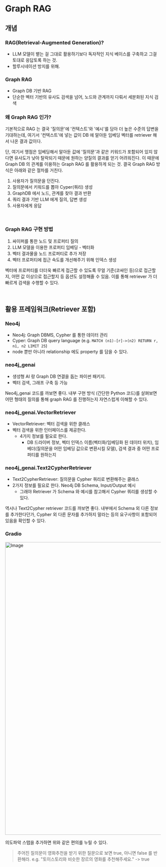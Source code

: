 # Graph RAG

## 개념

### RAG(Retrieval-Augmented Generation)?

- LLM 모델이 뱉는 걸 그대로 활용하기보다 독자적인 지식 베이스를 구축하고 그걸 토대로 응답토록 하는 것. 
- 할루시네이션 방지를 위해.

### Graph RAG

- Graph DB 기반 RAG
- 단순한 벡터 기반의 유사도 검색을 넘어, 노드와 관계까지 다뤄서 세분화된 지식 검색

### 왜 Graph RAG 인가?

기본적으로 RAG 는 결국 '질의문'에 '컨텍스트'와 '예시'를 담아 더 높은 수준의 답변을 기대하는데, 여기서 '컨텍스트'에 넣는 값이 DB 에 말아둔 임베딩 벡터를 retriever 해서 나온 결과 값이다.

단, 여기서 맹점은 임베딩해서 말아둔 값에 '질의문'과 같은 키워드가 포함되어 있지 않다면 유사도가 낮아 탈락되기 때문에 원하는 양질의 결과를 얻기 어려워진다. 이 때문에 Graph DB 의 관계를 이용하는 Graph RAG 를 활용하게 되는 것.
결국 Graph RAG 방식은 아래와 같은 절차를 거친다.

1. 사용자가 질의문을 던진다.
2. 질의문에서 키워드를 뽑아 Cyper(쿼리) 생성
3. GraphDB 에서 노드, 관계를 찾아 결과 반환
4. 쿼리 결과 기반 LLM 에게 질의, 답변 생성
5. 사용자에게 응답

<br>

### Graph RAG 구현 방법

1. 싸이퍼를 통한 노드 및 프로퍼티 질의
2. LLM 모델을 이용한 프로퍼티 임베딩 - 벡터화
3. 벡터 결과물을 노드 프로퍼티로 추가 저장
4. 벡터 프로퍼티에 접근 속도를 개선해주기 위해 인덱스 생성

벡터에 프로퍼티를 더더욱 빠르게 접근할 수 있도록 무얼 기준(코싸인 등)으로 접근할지, 어떤 값 이상으로 접근할지 등 옵션도 설정해줄 수 있음.
이를 통해 retriever 가 더 빠르게 검색을 수행할 수 있다.

<br>

## 활용 프레임워크(Retriever 포함)

### Neo4j

- Neo4j: Graph DBMS, Cypher 를 통한 데이터 관리 
- Cyper: Graph DB query language (e.g. `MATCH (n1)-[r]->(n2) RETURN r, n1, n2 LIMIT 25`)
- node 뿐만 아니라 relationship 에도 property 를 담을 수 있다.

### neo4j_genai

- 생성형 AI 랑 Graph DB 연결을 돕는 파이썬 패키지. 
- 벡터 검색, 그래프 구축 등 가능

Neo4j_genai 코드를 까보면 좋다.
내부 구현 방식 (간단한 Python 코드)를 살펴보면 어떤 형태의 질의를 통해 graph RAG 를 진행하는지 자연스럽게 이해할 수 있다.

### neo4j_genai.VectorRetriever

- VectorRetriever: 벡터 검색을 위한 클래스
- 벡터 검색을 위한 인터페이스를 제공한다.
  - 4가지 정보를 필요로 한다.
    - DB 드라이버 정보, 벡터 인덱스 이름(벡터화/임베딩화 된 데이터 위치), 임베더(질의문을 어떤 임베딩 값으로 변환시킬 모델), 검색 결과 중 어떤 프로퍼티를 원하는지


### neo4j_genai.Text2CypherRetriever

- Text2CypherRetriever: 질의문을 Cypher 쿼리로 변환해주는 클래스
- 2가지 정보를 필요로 한다. Neo4j DB Schema, Input/Output 예시
  - 그래야 Retriever 가 Schema 와 예시를 참고해서 Cypher 쿼리를 생성할 수 있다.

역시나 Text2Cypher retriever 코드를 까보면 좋다.
내부에서 Schema 외 다른 정보를 추가한다던가, Cypher 외 다른 문자를 추가하지 말라는 등의 요구사항이 포함되어 있음을 확인할 수 있다.

### Gradio

<img width="946" alt="Image" src="https://github.com/user-attachments/assets/52b0a010-8e6c-4c39-9233-f0c867d2e9a4" />

의도파악 스탭을 추가하면 위와 같은 편의를 누릴 수 있다.

> 주어진 질의문이 영화추천을 받기 위한 질문으로 보면 true, 아니면 false 를 반환해라.
> e.g. "토이스토리와 비슷한 장르의 영화를 추천해주세요." -> true

